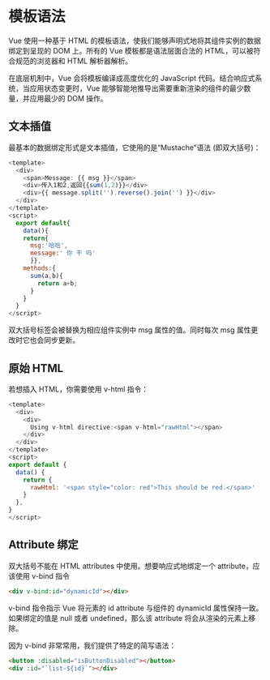 # 模板语法

Vue 使用一种基于 HTML 的模板语法，使我们能够声明式地将其组件实例的数据绑定到呈现的 DOM 上。所有的 Vue 模板都是语法层面合法的 HTML，可以被符合规范的浏览器和 HTML 解析器解析。

在底层机制中，Vue 会将模板编译成高度优化的 JavaScript 代码。结合响应式系统，当应用状态变更时，Vue 能够智能地推导出需要重新渲染的组件的最少数量，并应用最少的 DOM 操作。

## 文本插值

最基本的数据绑定形式是文本插值，它使用的是“Mustache”语法 (即双大括号)：

```js
<template>
  <div>
    <span>Message: {{ msg }}</span>
    <div>传入1和2,返回{{sum(1,2)}}</div>
    <div>{{ message.split('').reverse().join('') }}</div>
  </div>
</template>
<script>
  export default{
    data(){
    return{
      msg:'哈哈',
      message:' 你 干 吗'
      }},
    methods:{
      sum(a,b){
        return a+b;
      }
    }
  }
</script>
```

双大括号标签会被替换为相应组件实例中 msg 属性的值。同时每次 msg 属性更改时它也会同步更新。

## 原始 HTML

若想插入 HTML，你需要使用 v-html 指令：

```js
<template>
  <div>
    <div>
      Using v-html directive:<span v-html="rawHtml"></span>
    </div>
  </div>
</template>
<script>
export default {
  data() {
    return {
      rawHtml: '<span style="color: red">This should be red.</span>'
    }
  },
}
</script>
```

## Attribute 绑定

双大括号不能在 HTML attributes 中使用。想要响应式地绑定一个 attribute，应该使用 v-bind 指令

```html
<div v-bind:id="dynamicId"></div>
```

v-bind 指令指示 Vue 将元素的 id attribute 与组件的 dynamicId 属性保持一致。如果绑定的值是 null 或者 undefined，那么该 attribute 将会从渲染的元素上移除。

因为 v-bind 非常常用，我们提供了特定的简写语法：

```html
<button :disabled="isButtonDisabled"></button>
<div :id="`list-${id}`"></div>
```
